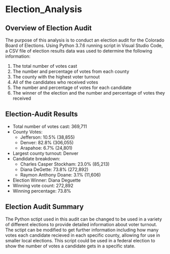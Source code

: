 # Election_Analysis

## Overview of Election Audit
  The purpose of this analysis is to conduct an election audit for the Colorado Board of Elections.  Using Python 3.7.6 running script in Visual Studio Code, a CSV file of election results data was used to determine the following information:
  1. The total number of votes cast
  2. The number and percentage of votes from each county
  3. The county with the highest voter turnout
  4. All of the candidates who received votes
  5. The number and percentage of votes for each candidate
  6. The winner of the election and the number and percentage of votes they received
 
## Election-Audit Results
  - Total number of votes cast: 369,711
  - County Votes:
    - Jefferson:  10.5% (38,855)
    - Denver:  82.8% (306,055)
    - Arapahoe:  6.7% (24,801)
  - Largest county turnout: Denver
   - Candidate breakdown:
      - Charles Casper Stockham: 23.0% (85,213)
      - Diana DeGette: 73.8% (272,892)
      - Raymon Anthony Doane: 3.1% (11,606)
  - Election Winner: Diana Deguette
  - Winning vote count: 272,892
  - Winning percentage: 73.8%

## Election Audit Summary
  The Python sctipt used in this audit can be changed to be used in a variety of different elections to provide detailed information about voter turnout.  The sctipt can be modified to get further information including how many votes each candidate recieved in each specific county, allowing for use in smaller local elections.
  This script could be used in a federal election to show the number of votes a candidate gets in a specific state.
